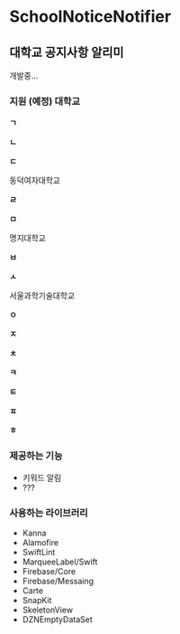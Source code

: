 # SchoolNoticeNotifier

## 대학교 공지사항 알리미

개발중...

### 지원 (예정) 대학교

**ㄱ**

**ㄴ**

**ㄷ**

동덕여자대학교

**ㄹ**

**ㅁ**

명지대학교

**ㅂ**

**ㅅ**

서울과학기술대학교

**ㅇ**

**ㅈ**

**ㅊ**

**ㅋ**

**ㅌ**

**ㅍ**

**ㅎ**

### 제공하는 기능

- 키워드 알림
- ???

### 사용하는 라이브러리

- Kanna
- Alamofire
- SwiftLint
- MarqueeLabel/Swift
- Firebase/Core
- Firebase/Messaing
- Carte
- SnapKit
- SkeletonView
- DZNEmptyDataSet


